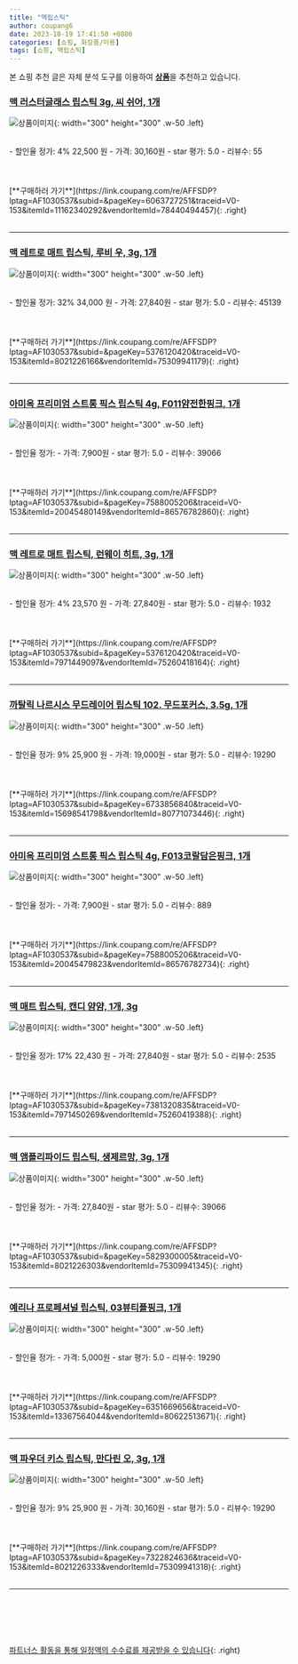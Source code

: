 ```yaml
---
title: "맥립스틱"
author: coupang6
date: 2023-10-19 17:41:50 +0800
categories: [쇼핑, 화장품/미용]
tags: [쇼핑, 맥립스틱]
---
```


본 쇼핑 추천 글은 자체 분석 도구를 이용하여 [**상품**](https://link.coupang.com/a/bao1ui)을 추천하고 있습니다.

### [맥 러스터글래스 립스틱 3g, 씨 쉬어, 1개](https://link.coupang.com/re/AFFSDP?lptag=AF1030537&subid=&pageKey=6063727251&traceid=V0-153&itemId=11162340292&vendorItemId=78440494457)

![상품이미지](https://thumbnail6.coupangcdn.com/thumbnails/remote/230x230ex/image/retail/images/2710021877950331-408a7270-9908-44fa-9184-3ef8bbd06029.jpg){: width="300" height="300" .w-50 .left}


<br>
- 할인율 정가: 4%  22,500   원
- 가격: 30,160원
- star 평가: 5.0
- 리뷰수: 55
<br>
<br>
<br>
<br>
[**구매하러 가기**](https://link.coupang.com/re/AFFSDP?lptag=AF1030537&subid=&pageKey=6063727251&traceid=V0-153&itemId=11162340292&vendorItemId=78440494457){: .right}
<br>
<br>

---

### [맥 레트로 매트 립스틱, 루비 우, 3g, 1개](https://link.coupang.com/re/AFFSDP?lptag=AF1030537&subid=&pageKey=5376120420&traceid=V0-153&itemId=8021226166&vendorItemId=75309941179)

![상품이미지](https://thumbnail10.coupangcdn.com/thumbnails/remote/230x230ex/image/retail/images/3935758943155169-2a1eb10b-d8d5-4912-990e-09a38f9f3756.png){: width="300" height="300" .w-50 .left}


<br>
- 할인율 정가: 32%  34,000   원
- 가격: 27,840원
- star 평가: 5.0
- 리뷰수: 45139
<br>
<br>
<br>
<br>
[**구매하러 가기**](https://link.coupang.com/re/AFFSDP?lptag=AF1030537&subid=&pageKey=5376120420&traceid=V0-153&itemId=8021226166&vendorItemId=75309941179){: .right}
<br>
<br>

---

### [아미옥 프리미엄 스트롱 픽스 립스틱 4g, F011얌전한핑크, 1개](https://link.coupang.com/re/AFFSDP?lptag=AF1030537&subid=&pageKey=7588005206&traceid=V0-153&itemId=20045480149&vendorItemId=86576782860)

![상품이미지](https://thumbnail7.coupangcdn.com/thumbnails/remote/230x230ex/image/vendor_inventory/59ad/761c590e327f4376a1c66d71248380ebd0ded2f983f41a1560d8743b9112.jpg){: width="300" height="300" .w-50 .left}


<br>
- 할인율 정가: 
- 가격: 7,900원
- star 평가: 5.0
- 리뷰수: 39066
<br>
<br>
<br>
<br>
[**구매하러 가기**](https://link.coupang.com/re/AFFSDP?lptag=AF1030537&subid=&pageKey=7588005206&traceid=V0-153&itemId=20045480149&vendorItemId=86576782860){: .right}
<br>
<br>

---

### [맥 레트로 매트 립스틱, 런웨이 히트, 3g, 1개](https://link.coupang.com/re/AFFSDP?lptag=AF1030537&subid=&pageKey=5376120420&traceid=V0-153&itemId=7971449097&vendorItemId=75260418164)

![상품이미지](https://thumbnail10.coupangcdn.com/thumbnails/remote/230x230ex/image/retail/images/1194282403575962-82c127be-a56c-4add-a618-70136d506e4d.jpg){: width="300" height="300" .w-50 .left}


<br>
- 할인율 정가: 4%  23,570   원
- 가격: 27,840원
- star 평가: 5.0
- 리뷰수: 1932
<br>
<br>
<br>
<br>
[**구매하러 가기**](https://link.coupang.com/re/AFFSDP?lptag=AF1030537&subid=&pageKey=5376120420&traceid=V0-153&itemId=7971449097&vendorItemId=75260418164){: .right}
<br>
<br>

---

### [까탈릭 나르시스 무드레이어 립스틱 102. 무드포커스, 3.5g, 1개](https://link.coupang.com/re/AFFSDP?lptag=AF1030537&subid=&pageKey=6733856840&traceid=V0-153&itemId=15698541798&vendorItemId=80771073446)

![상품이미지](https://thumbnail10.coupangcdn.com/thumbnails/remote/230x230ex/image/vendor_inventory/8ee7/44b2fb8a5147b56c10beba4da06fcf6f4ef7def4d24393dbbfee3166eeed.jpg){: width="300" height="300" .w-50 .left}


<br>
- 할인율 정가: 9%  25,900   원
- 가격: 19,000원
- star 평가: 5.0
- 리뷰수: 19290
<br>
<br>
<br>
<br>
[**구매하러 가기**](https://link.coupang.com/re/AFFSDP?lptag=AF1030537&subid=&pageKey=6733856840&traceid=V0-153&itemId=15698541798&vendorItemId=80771073446){: .right}
<br>
<br>

---

### [아미옥 프리미엄 스트롱 픽스 립스틱 4g, F013코랄담은핑크, 1개](https://link.coupang.com/re/AFFSDP?lptag=AF1030537&subid=&pageKey=7588005206&traceid=V0-153&itemId=20045479823&vendorItemId=86576782734)

![상품이미지](https://thumbnail6.coupangcdn.com/thumbnails/remote/230x230ex/image/vendor_inventory/1a37/67fb51a95f8c6817b8f41aec48776ff39dbcb597678ded99469c71b661b4.jpg){: width="300" height="300" .w-50 .left}


<br>
- 할인율 정가: 
- 가격: 7,900원
- star 평가: 5.0
- 리뷰수: 889
<br>
<br>
<br>
<br>
[**구매하러 가기**](https://link.coupang.com/re/AFFSDP?lptag=AF1030537&subid=&pageKey=7588005206&traceid=V0-153&itemId=20045479823&vendorItemId=86576782734){: .right}
<br>
<br>

---

### [맥 매트 립스틱, 캔디 얌얌, 1개, 3g](https://link.coupang.com/re/AFFSDP?lptag=AF1030537&subid=&pageKey=7381320835&traceid=V0-153&itemId=7971450269&vendorItemId=75260419388)

![상품이미지](https://thumbnail9.coupangcdn.com/thumbnails/remote/230x230ex/image/retail/images/1196881816236284-0e7fa2e7-aa5f-409b-8995-d4526873c457.jpg){: width="300" height="300" .w-50 .left}


<br>
- 할인율 정가: 17%  22,430   원
- 가격: 27,840원
- star 평가: 5.0
- 리뷰수: 2535
<br>
<br>
<br>
<br>
[**구매하러 가기**](https://link.coupang.com/re/AFFSDP?lptag=AF1030537&subid=&pageKey=7381320835&traceid=V0-153&itemId=7971450269&vendorItemId=75260419388){: .right}
<br>
<br>

---

### [맥 앰플리파이드 립스틱, 생제르망, 3g, 1개](https://link.coupang.com/re/AFFSDP?lptag=AF1030537&subid=&pageKey=5829300005&traceid=V0-153&itemId=8021226303&vendorItemId=75309941345)

![상품이미지](https://thumbnail6.coupangcdn.com/thumbnails/remote/230x230ex/image/retail/images/2633230871049535-b274e6c2-648f-4aa4-a6a0-db75022ddf5a.jpg){: width="300" height="300" .w-50 .left}


<br>
- 할인율 정가: 
- 가격: 27,840원
- star 평가: 5.0
- 리뷰수: 39066
<br>
<br>
<br>
<br>
[**구매하러 가기**](https://link.coupang.com/re/AFFSDP?lptag=AF1030537&subid=&pageKey=5829300005&traceid=V0-153&itemId=8021226303&vendorItemId=75309941345){: .right}
<br>
<br>

---

### [예리나 프로페셔널 립스틱, 03뷰티플핑크, 1개](https://link.coupang.com/re/AFFSDP?lptag=AF1030537&subid=&pageKey=6351669656&traceid=V0-153&itemId=13367564044&vendorItemId=80622513671)

![상품이미지](https://thumbnail7.coupangcdn.com/thumbnails/remote/230x230ex/image/vendor_inventory/a771/1c57863ed8b09b63b1453f96343bac1b2a311e5f34e6e1d9de46320b8f54.jpg){: width="300" height="300" .w-50 .left}


<br>
- 할인율 정가: 
- 가격: 5,000원
- star 평가: 5.0
- 리뷰수: 19290
<br>
<br>
<br>
<br>
[**구매하러 가기**](https://link.coupang.com/re/AFFSDP?lptag=AF1030537&subid=&pageKey=6351669656&traceid=V0-153&itemId=13367564044&vendorItemId=80622513671){: .right}
<br>
<br>

---

### [맥 파우더 키스 립스틱, 만다린 오, 3g, 1개](https://link.coupang.com/re/AFFSDP?lptag=AF1030537&subid=&pageKey=7322824636&traceid=V0-153&itemId=8021226333&vendorItemId=75309941318)

![상품이미지](https://thumbnail7.coupangcdn.com/thumbnails/remote/230x230ex/image/retail/images/2618668706643904-cef898ba-f3d7-4594-8e13-bbb7db8626ab.jpg){: width="300" height="300" .w-50 .left}


<br>
- 할인율 정가: 9%  25,900   원
- 가격: 30,160원
- star 평가: 5.0
- 리뷰수: 19290
<br>
<br>
<br>
<br>
[**구매하러 가기**](https://link.coupang.com/re/AFFSDP?lptag=AF1030537&subid=&pageKey=7322824636&traceid=V0-153&itemId=8021226333&vendorItemId=75309941318){: .right}
<br>
<br>

---
<br><br><br><br><br> [파트너스 활동을 통해 일정액의 수수료를 제공받을 수 있습니다](https://link.coupang.com/a/bao1ui){: .right}